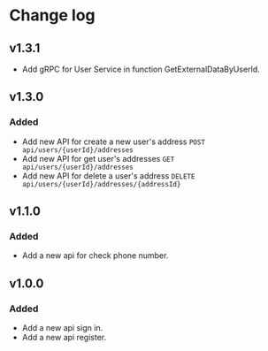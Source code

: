 # Change log

## v1.3.1
- Add gRPC for User Service in function GetExternalDataByUserId.

## v1.3.0

### Added
- Add new API for create a new user's address `POST api/users/{userId}/addresses`
- Add new API for get user's addresses `GET api/users/{userId}/addresses`
- Add new API for delete a user's address `DELETE api/users/{userId}/addresses/{addressId}`

## v1.1.0

### Added
- Add a new api for check phone number.


## v1.0.0

### Added
- Add a new api sign in.
- Add a new api register.
